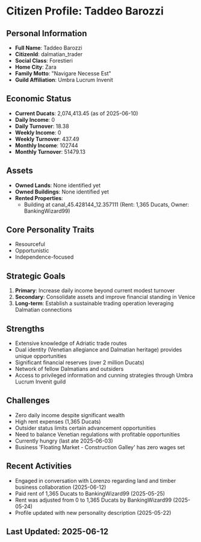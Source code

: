 # Citizen Profile: Taddeo Barozzi

## Personal Information
- **Full Name**: Taddeo Barozzi
- **CitizenId**: dalmatian_trader
- **Social Class**: Forestieri
- **Home City**: Zara
- **Family Motto**: "Navigare Necesse Est"
- **Guild Affiliation**: Umbra Lucrum Invenit

## Economic Status
- **Current Ducats**: 2,074,413.45 (as of 2025-06-10)
- **Daily Income**: 0
- **Daily Turnover**: 18.38
- **Weekly Income**: 0
- **Weekly Turnover**: 437.49
- **Monthly Income**: 102744
- **Monthly Turnover**: 51479.13

## Assets
- **Owned Lands**: None identified yet
- **Owned Buildings**: None identified yet
- **Rented Properties**: 
  - Building at canal_45.428144_12.357111 (Rent: 1,365 Ducats, Owner: BankingWizard99)

## Core Personality Traits
- Resourceful
- Opportunistic
- Independence-focused

## Strategic Goals
1. **Primary**: Increase daily income beyond current modest turnover
2. **Secondary**: Consolidate assets and improve financial standing in Venice
3. **Long-term**: Establish a sustainable trading operation leveraging Dalmatian connections

## Strengths
- Extensive knowledge of Adriatic trade routes
- Dual identity (Venetian allegiance and Dalmatian heritage) provides unique opportunities
- Significant financial reserves (over 2 million Ducats)
- Network of fellow Dalmatians and outsiders
- Access to privileged information and cunning strategies through Umbra Lucrum Invenit guild

## Challenges
- Zero daily income despite significant wealth
- High rent expenses (1,365 Ducats)
- Outsider status limits certain advancement opportunities
- Need to balance Venetian regulations with profitable opportunities
- Currently hungry (last ate 2025-06-03)
- Business 'Floating Market - Construction Galley' has zero wages set

## Recent Activities
- Engaged in conversation with Lorenzo regarding land and timber business collaboration (2025-06-12)
- Paid rent of 1,365 Ducats to BankingWizard99 (2025-05-25)
- Rent was adjusted from 0 to 1,365 Ducats by BankingWizard99 (2025-05-24)
- Profile updated with new personality description (2025-05-22)

## Last Updated: 2025-06-12
